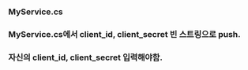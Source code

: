 ### MyService.cs
### MyService.cs에서 client_id, client_secret 빈 스트링으로 push. 
### 자신의 client_id, client_secret 입력해야함.
